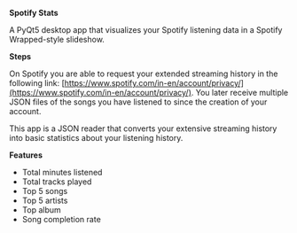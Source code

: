 **Spotify Stats**

A PyQt5 desktop app that visualizes your Spotify listening data in a Spotify Wrapped-style slideshow.

**Steps**

On Spotify you are able to request your extended streaming history in the following link: [https://www.spotify.com/in-en/account/privacy/](https://www.spotify.com/in-en/account/privacy/). You later receive multiple JSON files of the songs you have listened to since the creation of your account. 

This app is a JSON reader that converts your extensive streaming history into basic statistics about your listening history. 

**Features**
- Total minutes listened
- Total tracks played
- Top 5 songs
- Top 5 artists
- Top album
- Song completion rate
